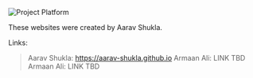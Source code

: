 ![Project Platform](https://github.com/Aarav-Shukla/Project-Platform/blob/main/ProjectPlatform/projectplatform.jpg?raw=true)


These websites were created by Aarav Shukla. 

Links:
> Aarav Shukla: https://aarav-shukla.github.io
> Armaan Ali: LINK TBD
> Armaan Ali: LINK TBD
